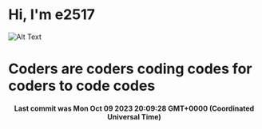 # Hi, I'm e2517

![Alt Text](https://github.com/E2517/e2517/blob/master/images/background.gif)

# Coders are coders coding codes for coders to code codes

<h4 align="center">Last commit was Mon Oct 09 2023 20:09:28 GMT+0000 (Coordinated Universal Time)</h4>
